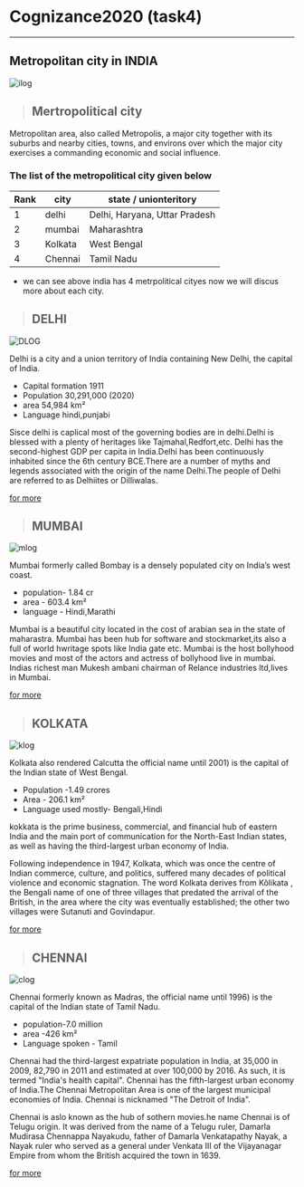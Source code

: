 # Cognizance2020 (task4) 
_____________________________________
## Metropolitan city in INDIA 
![ilog](https://freepikpsd.com/wp-content/uploads/2019/11/india-logo-png-Images-PNG-Transparent.png)
> ## Mertropolitical city

Metropolitan area, also called Metropolis, a major city together with its suburbs and nearby cities, towns, and environs over which the major city exercises a commanding economic and social influence.

### The list of the metropolitical city given below

| Rank  | city     | state / unionteritory|
|-------|----------|----------------------|
|1      |  delhi   | Delhi, Haryana, Uttar Pradesh|
|2      |  mumbai  |   Maharashtra        |
|3      |  Kolkata |   West Bengal        |
|4      |  Chennai |   Tamil Nadu         |

* we can see above india has 4 metrpolitical  cityes now we will discus more about each city.

> ## DELHI
![DLOG](https://freedesignfile.com/upload/2015/09/Delhi-city-background-vector.jpg)

 Delhi is a city and a union territory of India containing New Delhi, the capital of India.
 * Capital formation	  1911
 * Population             30,291,000  (2020)
 * area                   54,984 km²
 * Language                hindi,punjabi
  
  Sisce delhi is caplical most of  the governing bodies are in  delhi.Delhi is  blessed with a plenty of heritages like Tajmahal,Redfort,etc.
  Delhi has the second-highest GDP per capita in India.Delhi has been continuously inhabited since the 6th century BCE.There are a number of myths and legends associated with the origin of the name Delhi.The people of Delhi are referred to as Delhiites or Dilliwalas.
 
  [for more ](https://en.wikipedia.org/wiki/Delhi)


  > ## MUMBAI
  ![mlog](https://i.pinimg.com/originals/64/93/eb/6493ebcbfdb15ee5bb480ccd25cf7002.jpg)

  Mumbai formerly called Bombay is a densely populated city on India’s west coast.
* population- 1.84 cr
* area  -   603.4 km²
* language - Hindi,Marathi

Mumbai is a beautiful city located in the cost of arabian sea in the state of maharastra.
Mumbai has been hub for software and stockmarket,its also a full of world hwritage spots like India gate etc.
Mumbai is the host bollyhood movies and most of the actors and actress of bollyhood live in mumbai.
Indias richest man Mukesh ambani chairman of Relance industries ltd,lives in Mumbai.

[for more](https://en.wikipedia.org/wiki/Mumbai)


> ## KOLKATA
![klog](https://encrypted-tbn0.gstatic.com/images?q=tbn:ANd9GcS1gKOd9f3r19ukwcLa2yGJUEnHGpvtU7eAEQ&usqp=CAU)

Kolkata also rendered Calcutta  the official name until 2001) is the capital of the Indian state of West Bengal.

* Population  -1.49 crores
* Area         - 206.1 km²
* Language used mostly- Bengali,Hindi

kokkata  is the prime business, commercial, and financial hub of eastern India and the main port of communication for the North-East Indian states, as well as having the third-largest urban economy of India.

Following independence in 1947, Kolkata, which was once the centre of Indian commerce, culture, and politics, suffered many decades of political violence and economic stagnation.
The word Kolkata  derives from Kôlikata , the Bengali name of one of three villages that predated the arrival of the British, in the area where the city was eventually established; the other two villages were Sutanuti and Govindapur.

[for more](https://en.wikipedia.org/wiki/Kolkata)

> ## CHENNAI 
![clog](https://encrypted-tbn0.gstatic.com/images?q=tbn:ANd9GcTB3AFUL55aFm5k2fy0WA3BLPpCM7q5gEmFYQ&usqp=CAU)

Chennai formerly known as Madras, the official name until 1996) is the capital of the Indian state of Tamil Nadu.
* population-7.0 million  
* area -426 km²
* Language spoken - Tamil
 
 Chennai had the third-largest expatriate population in India, at 35,000 in 2009, 82,790 in 2011 and estimated at over 100,000 by 2016. As such, it is termed "India's health capital". Chennai has the fifth-largest urban economy of India.The Chennai Metropolitan Area is one of the largest municipal economies of India. Chennai is nicknamed "The Detroit of India".

   Chennai is aslo known as the hub of sothern movies.he name Chennai is of Telugu origin. It was derived from the name of a Telugu ruler, Damarla Mudirasa Chennappa Nayakudu, father of Damarla Venkatapathy Nayak, a Nayak ruler who served as a general under Venkata III of the Vijayanagar Empire from whom the British acquired the town in 1639.

   [for more](https://en.wikipedia.org/wiki/Chennai)
